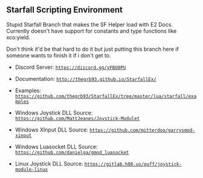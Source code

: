 Starfall Scripting Environment
----------

Stupid Starfall Branch that makes the SF Helper load with E2 Docs.  
Currently doesn't have support for constants and type functions like xco:yield.

Don't think it'd be that hard to do it but just putting this branch here if someone wants to finish it if i don't get to.

- Discord Server: [`https://discord.gg/yFBU8PU`](https://discord.gg/yFBU8PU)
- Documentation: [`http://thegrb93.github.io/StarfallEx/`](http://thegrb93.github.io/StarfallEx/)
- Examples: [`https://github.com/thegrb93/StarfallEx/tree/master/lua/starfall/examples`](https://github.com/thegrb93/StarfallEx/tree/master/lua/starfall/examples)


- Windows Joystick DLL Source: [`https://github.com/MattJeanes/Joystick-Modulet`](https://github.com/MattJeanes/Joystick-Module)
- Windows XInput DLL Source: [`https://github.com/mitterdoo/garrysmod-xinput`](https://github.com/mitterdoo/garrysmod-xinput)
- Windows Luasocket DLL Source: [`https://github.com/danielga/gmod_luasocket`](https://github.com/danielga/gmod_luasocket)
- Linux Joystick DLL Source: [`https://gitlab.h08.us/puff/joystick-module-linux`](https://gitlab.h08.us/puff/joystick-module-linux)
